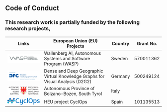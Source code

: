 ## Code of Conduct

### This research work is partially funded by the following research projects,

| Links                                                                                      | **European Union (EU)** Projects                                              | Country | Grant No. |
| ------------------------------------------------------------------------------------------ | ----------------------------------------------------------------------------- | ------- | --------- |
| [<img src="diagrams/WASP.png" width="300">](https://wasp-sweden.org/)                      | Wallenberg AI, Autonomous Systems and Software Program (WASP)                 | Sweden  | 570011362 |
| [<img src="diagrams/dfg.jpg" width="300">](https://gepris.dfg.de/gepris/projekt/500249124) | Dense and Deep Geographic Virtual Knowledge Graphs for Visual Analysis (D2G2) | Germany | 500249124 |
| <img src="diagrams/bolzabo.png" width="300">                                               | Autonomous Province of Bolzano-Bozen, South Tyrol                             | Italy   |           |
| [<img src="diagrams/Logo_CyclOps.png" width="300">](https://www.cyclopsproject.eu/)        | HEU project CyclOps                                                           | Spain   | 101135513 |
